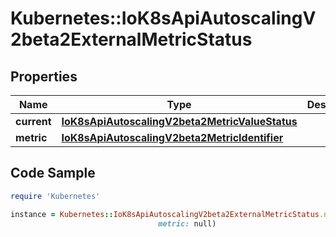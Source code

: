 # Kubernetes::IoK8sApiAutoscalingV2beta2ExternalMetricStatus

## Properties

Name | Type | Description | Notes
------------ | ------------- | ------------- | -------------
**current** | [**IoK8sApiAutoscalingV2beta2MetricValueStatus**](IoK8sApiAutoscalingV2beta2MetricValueStatus.md) |  | 
**metric** | [**IoK8sApiAutoscalingV2beta2MetricIdentifier**](IoK8sApiAutoscalingV2beta2MetricIdentifier.md) |  | 

## Code Sample

```ruby
require 'Kubernetes'

instance = Kubernetes::IoK8sApiAutoscalingV2beta2ExternalMetricStatus.new(current: null,
                                 metric: null)
```


